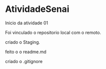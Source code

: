 # AtividadeSenai

Inicio da atividade 01


Foi vinculado o repositorio local com o remoto.

criado o Staging.

feito o o readme.md

criado o .gitignore
